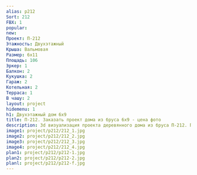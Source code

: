 ```yaml
---
alias: p212
Sort: 212
FBX: 1
popular: 
new: 
Проект: П-212
Этажность: Двухэтажный
Крыша: Вальмовая
Размер: 6х11
Площадь: 106
Эркер: 1
Балкон: 2
Кукушка: 2
Гараж: 2
Котельная: 2
Терраса: 1
В чашу: 2
layout: project
hidemenu: 1
h1: Двухэтажный дом 6х9
title: П-212. Заказать проект дома из бруса 6х9 - цена фото
description: 3d визуализация проекта деревянного дома из бруса П-212. Площадь 106 м2, размер 6х9. Вы можете внести любые изменения в проект.
image1: project/p212/212_1.jpg
image2: project/p212/212_2.jpg
image3: project/p212/212_3.jpg
image4: project/p212/212_4.jpg
plan1: project/p212/p212-1.jpg
plan2: project/p212/p212-2.jpg
planl: project/p212/p212-f.jpg
---
```

